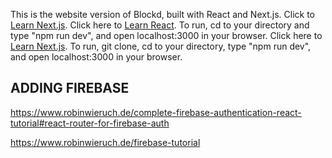 This is the website version of Blockd, built with React and Next.js.
Click to [Learn Next.js](https://nextjs.org/learn).    Click here to [Learn React](https://reactjs.org/tutorial/tutorial.html).
To run, cd to your directory and type "npm run dev", and open localhost:3000 in your browser.    Click here to [Learn Next.js](https://nextjs.org/learn).
To run, git clone, cd to your directory, type "npm run dev", and open localhost:3000 in your browser.


## ADDING FIREBASE

https://www.robinwieruch.de/complete-firebase-authentication-react-tutorial#react-router-for-firebase-auth

https://www.robinwieruch.de/firebase-tutorial

